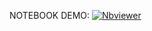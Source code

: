 NOTEBOOK DEMO:  [![Nbviewer](https://github.com/jupyter/design/blob/main/logos/Badges/nbviewer_badge.svg)](https://nbviewer.jupyter.org/github/shejz/face-detection-recognition/blob/main/OpenCV%20Eigenfaces%20for%20Face%20Recognition/face-recognition_eigenfaces.ipynb)
